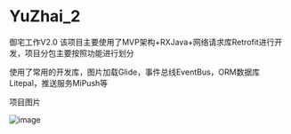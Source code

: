 # YuZhai_2
御宅工作V2.0
该项目主要使用了MVP架构+RXJava+网络请求库Retrofit进行开发，项目分包主要按照功能进行划分

使用了常用的开发库，图片加载Glide，事件总线EventBus，ORM数据库Litepal，推送服务MiPush等

项目图片

![image](https://github.com/JayPhone/YuZhai_2、tree/master/yuzhai_image/1.png)
